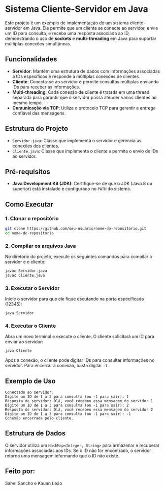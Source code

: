 
# Sistema Cliente-Servidor em Java

Este projeto é um exemplo de implementação de um sistema cliente-servidor em Java. Ele permite que um cliente se conecte ao servidor, envie um ID para consulta, e receba uma resposta associada ao ID, demonstrando o uso de **sockets** e **multi-threading** em Java para suportar múltiplas conexões simultâneas.

## Funcionalidades

- **Servidor**: Mantém uma estrutura de dados com informações associadas a IDs específicos e responde a múltiplas conexões de clientes.
- **Cliente**: Conecta-se ao servidor e permite consultas múltiplas enviando IDs para receber as informações.
- **Multi-threading**: Cada conexão de cliente é tratada em uma thread separada para garantir que o servidor possa atender vários clientes ao mesmo tempo.
- **Comunicação via TCP**: Utiliza o protocolo TCP para garantir a entrega confiável das mensagens.

## Estrutura do Projeto

- `Servidor.java`: Classe que implementa o servidor e gerencia as conexões dos clientes.
- `Cliente.java`: Classe que implementa o cliente e permite o envio de IDs ao servidor.

## Pré-requisitos

- **Java Development Kit (JDK)**: Certifique-se de que o JDK (Java 8 ou superior) está instalado e configurado no `PATH` do sistema.

## Como Executar

### 1. Clonar o repositório

```bash
git clone https://github.com/seu-usuario/nome-do-repositorio.git
cd nome-do-repositorio
```

### 2. Compilar os arquivos Java

No diretório do projeto, execute os seguintes comandos para compilar o servidor e o cliente:

```bash
javac Servidor.java
javac Cliente.java
```

### 3. Executar o Servidor

Inicie o servidor para que ele fique escutando na porta especificada (12345):

```bash
java Servidor
```

### 4. Executar o Cliente

Abra um novo terminal e execute o cliente. O cliente solicitará um ID para enviar ao servidor:

```bash
java Cliente
```

Após a conexão, o cliente pode digitar IDs para consultar informações no servidor. Para encerrar a conexão, basta digitar `-1`.

## Exemplo de Uso

```plaintext
Conectado ao servidor.
Digite um ID de 1 a 3 para consulta (ou -1 para sair): 1
Resposta do servidor: Olá, você recebeu essa mensagem do servidor 1
Digite um ID de 1 a 3 para consulta (ou -1 para sair): 2
Resposta do servidor: Olá, você recebeu essa mensagem do servidor 2
Digite um ID de 1 a 3 para consulta (ou -1 para sair): -1
Conexão encerrada pelo cliente.
```

## Estrutura de Dados

O servidor utiliza um `HashMap<Integer, String>` para armazenar e recuperar informações associadas aos IDs. Se o ID não for encontrado, o servidor retorna uma mensagem informando que o ID não existe.

## Feito por:

Sahel Sancho e Kauan Leão
